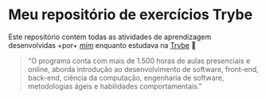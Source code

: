 # Meu repositório de exercícios Trybe

Este repositório contém todas as atividades de aprendizagem desenvolvidas +por+ _[mim](LinkDoSeuLinkedinAqui)_ enquanto estudava na [Trybe](https://www.betrybe.com/) 🚀

>"O programa conta com mais de 1.500 horas de aulas presenciais e online, aborda introdução ao desenvolvimento de software, front-end, back-end, ciência da computação, engenharia de software, metodologias ágeis e habilidades comportamentais."
